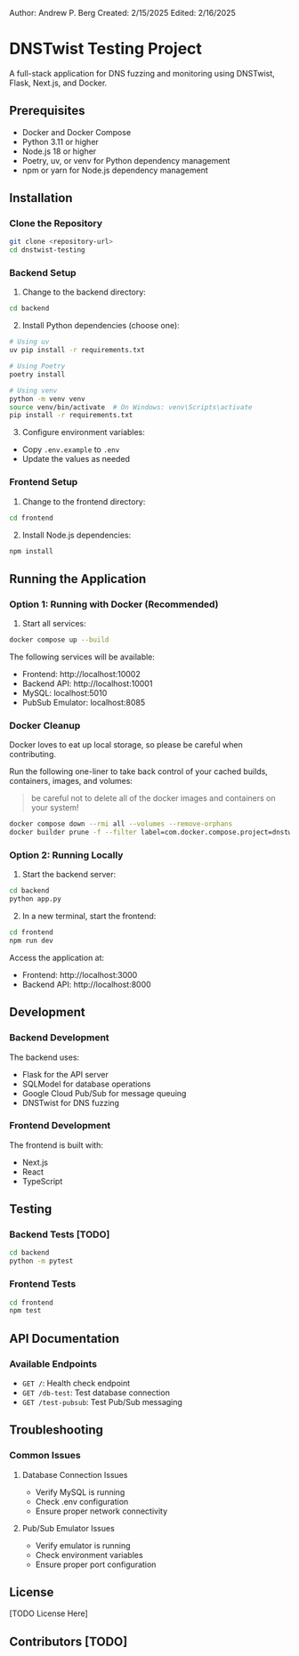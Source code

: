 Author: Andrew P. Berg
Created: 2/15/2025
Edited: 2/16/2025

# DNSTwist Testing Project

A full-stack application for DNS fuzzing and monitoring using DNSTwist, Flask, Next.js, and Docker.

## Prerequisites

- Docker and Docker Compose
- Python 3.11 or higher
- Node.js 18 or higher
- Poetry, uv, or venv for Python dependency management
- npm or yarn for Node.js dependency management

## Installation

### Clone the Repository

```bash
git clone <repository-url>
cd dnstwist-testing
```

### Backend Setup

1. Change to the backend directory:
```bash
cd backend
```

2. Install Python dependencies (choose one):
```bash
# Using uv
uv pip install -r requirements.txt

# Using Poetry
poetry install

# Using venv
python -m venv venv
source venv/bin/activate  # On Windows: venv\Scripts\activate
pip install -r requirements.txt
```

3. Configure environment variables:
- Copy `.env.example` to `.env`
- Update the values as needed

### Frontend Setup

1. Change to the frontend directory:
```bash
cd frontend
```

2. Install Node.js dependencies:
```bash
npm install
```

## Running the Application

### Option 1: Running with Docker (Recommended)

1. Start all services:
```bash
docker compose up --build
```

The following services will be available:
- Frontend: http://localhost:10002
- Backend API: http://localhost:10001
- MySQL: localhost:5010
- PubSub Emulator: localhost:8085


### Docker Cleanup

Docker loves to eat up local storage, so please be careful when contributing.

Run the following one-liner to take back control of your cached builds, containers, images, and volumes:

> be careful not to delete all of the docker images and containers on your system!

```bash
docker compose down --rmi all --volumes --remove-orphans
docker builder prune -f --filter label=com.docker.compose.project=dnstwist-testing
```



### Option 2: Running Locally

1. Start the backend server:
```bash
cd backend
python app.py
```

2. In a new terminal, start the frontend:
```bash
cd frontend
npm run dev
```

Access the application at:
- Frontend: http://localhost:3000
- Backend API: http://localhost:8000

## Development

### Backend Development

The backend uses:
- Flask for the API server
- SQLModel for database operations
- Google Cloud Pub/Sub for message queuing
- DNSTwist for DNS fuzzing

### Frontend Development

The frontend is built with:
- Next.js
- React
- TypeScript

## Testing

### Backend Tests [TODO]

```bash
cd backend
python -m pytest
```

### Frontend Tests

```bash
cd frontend
npm test
```

## API Documentation

### Available Endpoints

- `GET /`: Health check endpoint
- `GET /db-test`: Test database connection
- `GET /test-pubsub`: Test Pub/Sub messaging

## Troubleshooting

### Common Issues

1. Database Connection Issues
   - Verify MySQL is running
   - Check .env configuration
   - Ensure proper network connectivity

2. Pub/Sub Emulator Issues
   - Verify emulator is running
   - Check environment variables
   - Ensure proper port configuration

## License

[TODO License Here]

## Contributors [TODO]



